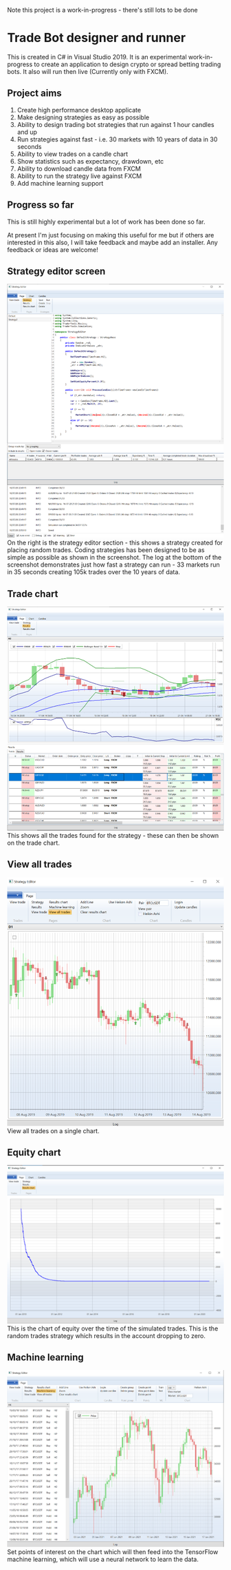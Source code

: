 Note this project is a work-in-progress - there's still lots to be done

# Trade Bot designer and runner

This is created in C# in Visual Studio 2019. It is an experimental work-in-progress to create an application to design crypto or spread betting trading bots.
It also will run then live (Currently only with FXCM).

## Project aims
1. Create high performance desktop applicate
2. Make designing strategies as easy as possible
3. Ability to design trading bot strategies that run against 1 hour candles and up
4. Run strategies against fast - i.e. 30 markets with 10 years of data in 30 seconds
5. Ability to view trades on a candle chart
6. Show statistics such as expectancy, drawdown, etc
7. Ability to download candle data from FXCM
8. Ability to run the strategy live against FXCM
9. Add machine learning support

## Progress so far
This is still highly experimental but a lot of work has been done so far.

At present I'm just focusing on making this useful for me but if others are interested in this also, I will take feedback and maybe add an installer.
Any feedback or ideas are welcome!

## Strategy editor screen
![Screenshot](https://github.com/Hallupa/AutomatedTrading/blob/master/Docs/Images/EditStrategy.png)
On the right is the strategy editor section - this shows a strategy created for placing random trades.
Coding strategies has been designed to be as simple as possible as shown in the screenshot.
The log at the bottom of the screenshot demonstrates  just how fast a strategy can run - 33 markets run in 35 seconds creating 105k trades over the 10 years of data.

## Trade chart
![Screenshot](https://github.com/Hallupa/AutomatedTrading/blob/master/Docs/Images/TradeChart.png)
This shows all the trades found for the strategy - these can then be shown on the trade chart.

## View all trades
![Screenshot](https://github.com/Hallupa/AutomatedTrading/blob/master/Docs/Images/ViewAllTrades.png)
View all trades on a single chart.

## Equity chart
![Screenshot](https://github.com/Hallupa/AutomatedTrading/blob/master/Docs/Images/EquityResults.png)
This is the chart of equity over the time of the simulated trades. This is the random trades strategy which results in the account dropping to zero.

## Machine learning
![Screenshot](https://github.com/Hallupa/AutomatedTrading/blob/master/Docs/Images/MachineLearning.png)
Set points of interest on the chart which will then feed into the TensorFlow machine learning, which will use a neural network to learn the data.
